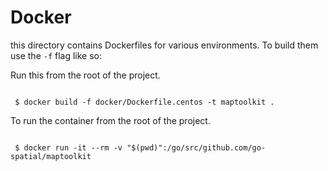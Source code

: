 # Docker

this directory contains Dockerfiles for various environments. To build them
use the `-f` flag like so:


Run this from the root of the project.
```console

 $ docker build -f docker/Dockerfile.centos -t maptoolkit .

```

To run the container from the root of the project.

```console

 $ docker run -it --rm -v "$(pwd)":/go/src/github.com/go-spatial/maptoolkit

```


